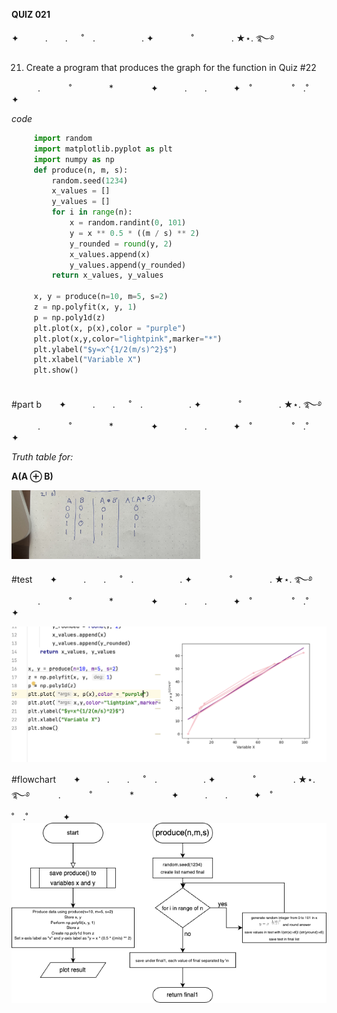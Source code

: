 **QUIZ 021** 

✦　　　.　　. 　 ˚　.　　　　　 . ✦　　　 　˚　　　　 . ★⋆. ࿐࿔ 

 
21. Create a program that produces the graph for the function in Quiz #22 

　　　.   　　˚　　 　　*　　 　　✦　　　.　　.　　　✦　˚ 　　　　 ˚　.˚　　　　✦

*code*
```.py
     import random
     import matplotlib.pyplot as plt
     import numpy as np
     def produce(n, m, s):
         random.seed(1234)
         x_values = []
         y_values = []
         for i in range(n):
             x = random.randint(0, 101)
             y = x ** 0.5 * ((m / s) ** 2)
             y_rounded = round(y, 2)
             x_values.append(x)
             y_values.append(y_rounded)
         return x_values, y_values
     
     x, y = produce(n=10, m=5, s=2)
     z = np.polyfit(x, y, 1)
     p = np.poly1d(z)
     plt.plot(x, p(x),color = "purple")
     plt.plot(x,y,color="lightpink",marker="*")
     plt.ylabel("$y=x^{1/2(m/s)^2}$")
     plt.xlabel("Variable X")
     plt.show()
 
```



#part b　　✦　　　.　　. 　 ˚　.　　　　　 . ✦　　　 　˚　　　　 . ★⋆. ࿐࿔ 
　　　.   　　˚　　 　　*　　 　　✦　　　.　　.　　　✦　˚ 　　　　 ˚　.˚　　　　✦

*Truth table for:*

**A(A ⊕ B)**


<img src="https://github.com/marinamen/CS2023/blob/main/unit%202/quizzes/pictures/21.jpeg" width=60% height=60%>


   

#test　　✦　　　.　　. 　 ˚　.　　　　　 . ✦　　　 　˚　　　　 . ★⋆. ࿐࿔ 
　　　.   　　˚　　 　　*　　 　　✦　　　.　　.　　　✦　˚ 　　　　 ˚　.˚　　　　✦

![](https://github.com/marinamen/CS2023/blob/main/unit%202/quizzes/pictures/Screenshot%202023-11-18%20at%2013.11.33.png)

#flowchart　　✦　　　.　　. 　 ˚　.　　　　　 . ✦　　　 　˚　　　　 . ★⋆. ࿐࿔ 
　　　.   　　˚　　 　　*　　 　　✦　　　.　　.　　　✦　˚ 　　　　 ˚　.˚　　　　✦
![](https://github.com/marinamen/CS2023/blob/main/unit%202/quizzes/pictures/quiz21.drawio.png)
